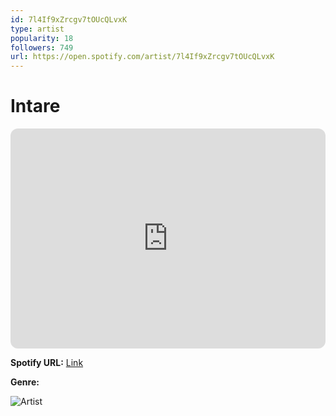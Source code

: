 ```yaml
---
id: 7l4If9xZrcgv7tOUcQLvxK
type: artist
popularity: 18
followers: 749
url: https://open.spotify.com/artist/7l4If9xZrcgv7tOUcQLvxK
---
```

# Intare

<iframe style="border-radius:12px" src="https://open.spotify.com/embed/artist/7l4If9xZrcgv7tOUcQLvxK" width="100%" height="352" frameBorder="0" allowfullscreen="" allow="autoplay; clipboard-write; encrypted-media; fullscreen; picture-in-picture" loading="lazy"></iframe>

**Spotify URL:** [Link](https://open.spotify.com/artist/7l4If9xZrcgv7tOUcQLvxK)

**Genre:** 

![Artist](https://i.scdn.co/image/ab6761610000e5eb18116f6dd2ea66115eb306eb)
